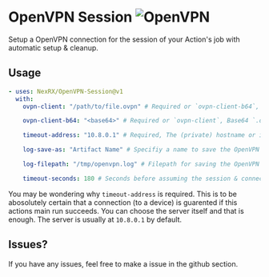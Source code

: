 # OpenVPN Session ![OpenVPN](https://openvpn.net/favicon.ico)

Setup a OpenVPN connection for the session of your Action's job with automatic setup & cleanup.

## Usage

```yml
- uses: NexRX/OpenVPN-Session@v1
  with:
    ovpn-client: "/path/to/file.ovpn" # Required or `ovpn-client-b64`, Filepath to a `.ovpn` client

    ovpn-client-b64: "<base64>" # Required or `ovpn-client`, Base64 `.ovpn` file contents

    timeout-address: "10.8.0.1" # Required, The (private) hostname or ip for timeout testing connection to

    log-save-as: "Artifact Name" # Specifiy a name to save the OpenVPN logs as an artifact

    log-filepath: "/tmp/openvpn.log" # Filepath for saving the OpenVPN logs to [Example is default]

    timeout-seconds: 180 # Seconds before assuming the session & connection has failed [Example is default]
```
You may be wondering why `timeout-address` is required. This is to be abosolutely certain that a connection (to a device) is guarented if this actions main run succeeds. You can choose the server itself and that is enough. The server is usually at `10.8.0.1` by default.

## Issues?
If you have any issues, feel free to make a issue in the github section.
